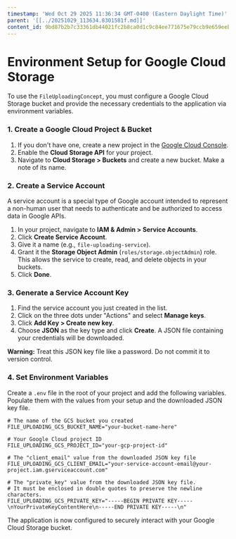 ```yaml
---
timestamp: 'Wed Oct 29 2025 11:36:34 GMT-0400 (Eastern Daylight Time)'
parent: '[[../20251029_113634.8301581f.md]]'
content_id: 9bd87b2b7c33361db44021fc2b8ca0d1c9c84ee771675e79ccb9e659eeb63417
---
```


# Environment Setup for Google Cloud Storage

To use the `FileUploadingConcept`, you must configure a Google Cloud Storage bucket and provide the necessary credentials to the application via environment variables.

### 1. Create a Google Cloud Project & Bucket

1. If you don't have one, create a new project in the [Google Cloud Console](https://console.cloud.google.com/).
2. Enable the **Cloud Storage API** for your project.
3. Navigate to **Cloud Storage > Buckets** and create a new bucket. Make a note of its name.

### 2. Create a Service Account

A service account is a special type of Google account intended to represent a non-human user that needs to authenticate and be authorized to access data in Google APIs.

1. In your project, navigate to **IAM & Admin > Service Accounts**.
2. Click **Create Service Account**.
3. Give it a name (e.g., `file-uploading-service`).
4. Grant it the **Storage Object Admin** (`roles/storage.objectAdmin`) role. This allows the service to create, read, and delete objects in your buckets.
5. Click **Done**.

### 3. Generate a Service Account Key

1. Find the service account you just created in the list.
2. Click on the three dots under "Actions" and select **Manage keys**.
3. Click **Add Key > Create new key**.
4. Choose **JSON** as the key type and click **Create**. A JSON file containing your credentials will be downloaded.

**Warning:** Treat this JSON key file like a password. Do not commit it to version control.

### 4. Set Environment Variables

Create a `.env` file in the root of your project and add the following variables. Populate them with the values from your setup and the downloaded JSON key file.

```dotenv
# The name of the GCS bucket you created
FILE_UPLOADING_GCS_BUCKET_NAME="your-bucket-name-here"

# Your Google Cloud project ID
FILE_UPLOADING_GCS_PROJECT_ID="your-gcp-project-id"

# The "client_email" value from the downloaded JSON key file
FILE_UPLOADING_GCS_CLIENT_EMAIL="your-service-account-email@your-project.iam.gserviceaccount.com"

# The "private_key" value from the downloaded JSON key file.
# It must be enclosed in double quotes to preserve the newline characters.
FILE_UPLOADING_GCS_PRIVATE_KEY="-----BEGIN PRIVATE KEY-----\nYourPrivateKeyContentHere\n-----END PRIVATE KEY-----\n"
```

The application is now configured to securely interact with your Google Cloud Storage bucket.
